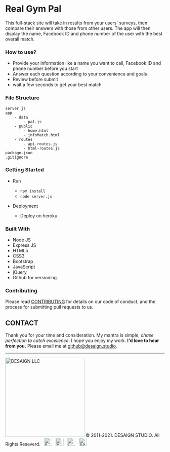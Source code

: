 # Real Gym Pal

This full-stack site will take in results from your users' surveys, then compare their answers with those from other users. The app will then display the name, Facebook ID and phone number of the user with the best overall match.

### How to use?

- Provide your information like a name you want to call, Facebook ID and phone number before you start
- Answer each question according to your convenience and goals
- Review before submit
- wait a few seconds to get your best match


### File Structure

```File structure
server.js
app
    - data
        - pal.js
    - public
        - home.html
        - infoMatch.html
    - routes
        - api-routes.js
        - html-routes.js
package.json
.gitignore
```
### Getting Started

- Run 
    - ```npm install```
    - ```node server.js```

- Deployment
    - Deploy on heroku

### Built With

- Node JS
- Express JS
- HTML5
- CSS3
- Bootstrap
- JavaScript
- jQuery
- Github for versioning

### Contributing

Please read [CONTRIBUTING](https://github.com/kratuvwxyz/Contributing) for details on our code of conduct, and the process for submitting pull requests to us.

## CONTACT

Thank you for your time and consideration. My mantra is simple, *chase perfection to catch excellence*. I hope you enjoy my work. **I'd love to hear from you.** Please email me at <a href="mailto:github@desaign.studio?Subject=Message from Github">github@desaign.studio</a>.

<hr/>

<img src="https://desaign.app/clients/cli/images/logo/desaign-logo-black.png" alt="DESAIGN LLC" width="250px"/> &copy; 2011-2021. <a href="https://desaign.app" target="_blank" style="text-decoration:none;">DESAIGN STUDIO</a>. All Rights Reseverd. &#160;
<a href="https://www.facebook.com/desaignstudio" target="_blank" style="text-decoration:none;"><img src="https://desaign.app/clients/cli/images/1x/facebook.png" alt="Facebook" width="25" /></a> &#160;
<a href="https://www.twitter.com/desaignstudio" target="_blank" style="text-decoration:none;"><img src="https://desaign.app/clients/cli/images/1x/twitter.png" alt="Twitter" width="25" /></a> &#160;
<a href="https://www.linkedin.com/company/desaignstudio" target="_blank" style="text-decoration:none;"><img src="https://desaign.app/clients/cli/images/1x/linkedin.png" alt="Linked In" width="25" /></a> &#160;
<a href="https://desaigner.info" target="_blank" style="text-decoration:none;"><img src="https://desaign.app/clients/cli/images/1x/blog.png" alt="DESAIGN BLOG" width="25" /></a> &#160;


